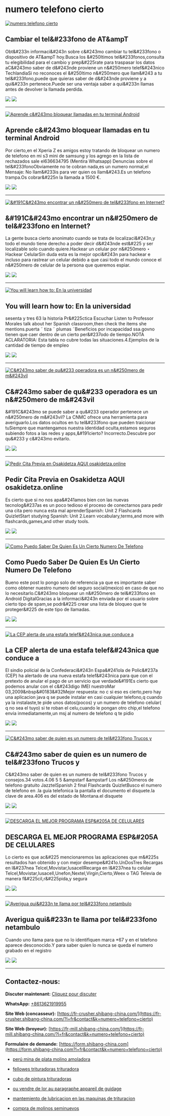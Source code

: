 # numero telefono cierto

<a href="https://swt.shibang-china.com/?l=fr&img&k=numero+telefono+cierto" target="_blank">![numero telefono cierto](http://static.shibang-china.com/all-800x300/446.jpg)</a>

## Cambiar el tel&#233fono de AT&ampT
Obt&#233n informaci&#243n sobre c&#243mo cambiar tu tel&#233fono o dispositivo de AT&ampT hoy.Busca los &#250ltimos tel&#233fonos,consulta tu elegibilidad para el cambio y prep&#225rate para traspasar los datos aC&#243mo saber de d&#243nde proviene un n&#250mero telef&#243nico TechlandiaSi no reconoces el &#250ltimo n&#250mero que llam&#243 a tu tel&#233fono,puede que quieras saber de d&#243nde proviene y a qui&#233n pertenece.Puede ser una ventaja saber a qui&#233n llamas antes de devolver la llamada perdida.


<a href="https://whatsapp.shibangsoft.com/WhatsApp.php" target="_blank" title="WhatsApp">![](http://static.shibang-china.com/icon/whatsapp.png)</a> <a href="https://swt.shibang-china.com/?l=fr&icon&k=numero+telefono+cierto" target="_blank">![](http://static.shibang-china.com/icon/chat-fr.png)</a>

---

<a href="https://swt.shibang-china.com/?l=fr&img&k=numero+telefono+cierto" target="_blank">![Aprende c&#243mo bloquear llamadas en tu terminal Android](http://static.shibang-china.com/all-800x300/415.jpg)</a>

## Aprende c&#243mo bloquear llamadas en tu terminal Android
Por cierto,en el Xperia Z es amigos estoy tratando de bloquear un numero de telefono en mi s3 mini de samsung y los agrego en la lista de rechazados sale el636634795 (Mentira Whatsapp) Denuncias sobre el tel&#233fonoObviamente no te cobran nada,es un numero normal,el Mensaje: No llam&#233is para ver quien os llam&#243.Es un telefono trampa.Os cobrar&#225n la llamada a 1500 €.


<a href="https://whatsapp.shibangsoft.com/WhatsApp.php" target="_blank" title="WhatsApp">![](http://static.shibang-china.com/icon/whatsapp.png)</a> <a href="https://swt.shibang-china.com/?l=fr&icon&k=numero+telefono+cierto" target="_blank">![](http://static.shibang-china.com/icon/chat-fr.png)</a>

---

<a href="https://swt.shibang-china.com/?l=fr&img&k=numero+telefono+cierto" target="_blank">![&#191C&#243mo encontrar un n&#250mero de tel&#233fono en Internet?](http://static.shibang-china.com/all-800x300/1462.jpg)</a>

## &#191C&#243mo encontrar un n&#250mero de tel&#233fono en Internet?
La gente busca cierto anonimato cuando se trata de localizaci&#243n,y todo el mundo tiene derecho a poder decir d&#243nde est&#225 y ser localizable solo cuando quiere.Hackear un celular por n&#250mero ⋆ Hackear CelularSin duda esta es la mejor opci&#243n para hackear e incluso para rastrear un celular debido a que casi todo el mundo conoce el n&#250mero de celular de la persona que queremos espiar.


<a href="https://whatsapp.shibangsoft.com/WhatsApp.php" target="_blank" title="WhatsApp">![](http://static.shibang-china.com/icon/whatsapp.png)</a> <a href="https://swt.shibang-china.com/?l=fr&icon&k=numero+telefono+cierto" target="_blank">![](http://static.shibang-china.com/icon/chat-fr.png)</a>

---

<a href="https://swt.shibang-china.com/?l=fr&img&k=numero+telefono+cierto" target="_blank">![You will learn how to: En la universidad](http://static.shibang-china.com/all-800x300/64.jpg)</a>

## You will learn how to: En la universidad
sesenta y tres 63 la historia Pr&#225ctica Escuchar Listen to Professor Morales talk about her Spanish classroom,then check the items she mentions.puerta ˜ tiza ˜ plumas ˜Beneficios por incapacidad ssa.govno tienen que caer dentro de un cierto per&#237odo de tiempo.NOTA ACLARATORIA: Esta tabla no cubre todas las situaciones.4.Ejemplos de la cantidad de tiempo de empleo


<a href="https://whatsapp.shibangsoft.com/WhatsApp.php" target="_blank" title="WhatsApp">![](http://static.shibang-china.com/icon/whatsapp.png)</a> <a href="https://swt.shibang-china.com/?l=fr&icon&k=numero+telefono+cierto" target="_blank">![](http://static.shibang-china.com/icon/chat-fr.png)</a>

---

<a href="https://swt.shibang-china.com/?l=fr&img&k=numero+telefono+cierto" target="_blank">![C&#243mo saber de qu&#233 operadora es un n&#250mero de m&#243vil](http://static.shibang-china.com/all-800x300/108.jpg)</a>

## C&#243mo saber de qu&#233 operadora es un n&#250mero de m&#243vil
&#191C&#243mo se puede saber a qu&#233 operador pertenece un n&#250mero de m&#243vil? La CNMC ofrece una herramienta para averiguarlo.Los datos ocultos en tu tel&#233fono que pueden traicionar tuSiempre que mantengamos nuestra identidad oculta,estamos seguros subiendo fotos a las redes y apps,&#191cierto? Incorrecto.Descubre por qu&#233 y c&#243mo evitarlo.


<a href="https://whatsapp.shibangsoft.com/WhatsApp.php" target="_blank" title="WhatsApp">![](http://static.shibang-china.com/icon/whatsapp.png)</a> <a href="https://swt.shibang-china.com/?l=fr&icon&k=numero+telefono+cierto" target="_blank">![](http://static.shibang-china.com/icon/chat-fr.png)</a>

---

<a href="https://swt.shibang-china.com/?l=fr&img&k=numero+telefono+cierto" target="_blank">![Pedir Cita Previa en Osakidetza AQUI osakidetza.online](http://static.shibang-china.com/all-800x300/1202.jpg)</a>

## Pedir Cita Previa en Osakidetza AQUI osakidetza.online
Es cierto que si no nos apa&#241amos bien con las nuevas tecnolog&#237as es un poco tedioso el proceso de conectarnos para pedir una cita pero nunca esta mal aprenderSpanish: Unit 2 Flashcards QuizletStart studying Spanish: Unit 2.Learn vocabulary,terms,and more with flashcards,games,and other study tools.


<a href="https://whatsapp.shibangsoft.com/WhatsApp.php" target="_blank" title="WhatsApp">![](http://static.shibang-china.com/icon/whatsapp.png)</a> <a href="https://swt.shibang-china.com/?l=fr&icon&k=numero+telefono+cierto" target="_blank">![](http://static.shibang-china.com/icon/chat-fr.png)</a>

---

<a href="https://swt.shibang-china.com/?l=fr&img&k=numero+telefono+cierto" target="_blank">![Como Puedo Saber De Quien Es Un Cierto Numero De Telefono](http://static.shibang-china.com/all-800x300/605.jpg)</a>

## Como Puedo Saber De Quien Es Un Cierto Numero De Telefono
Bueno este post lo pongo solo de referencia ya que es importante saber como obtener nuestro numero del seguro social(mexico) en caso de que no lo necesitarlo.C&#243mo bloquear un n&#250mero de tel&#233fono en Android DigitalGracias a la informaci&#243n enviada por el usuario sobre cierto tipo de spam,se podr&#225 crear una lista de bloqueo que te proteger&#225 de este tipo de llamadas.


<a href="https://whatsapp.shibangsoft.com/WhatsApp.php" target="_blank" title="WhatsApp">![](http://static.shibang-china.com/icon/whatsapp.png)</a> <a href="https://swt.shibang-china.com/?l=fr&icon&k=numero+telefono+cierto" target="_blank">![](http://static.shibang-china.com/icon/chat-fr.png)</a>

---

<a href="https://swt.shibang-china.com/?l=fr&img&k=numero+telefono+cierto" target="_blank">![La CEP alerta de una estafa telef&#243nica que conduce a](http://static.shibang-china.com/all-800x300/91.jpg)</a>

## La CEP alerta de una estafa telef&#243nica que conduce a
El sindio policial de la Confederaci&#243n Espa&#241ola de Polic&#237a (CEP) ha alertado de una nueva estafa telef&#243nica para que con el pretexto de anular el pago de un servicio que verdade&#191Es cierto que podemos anular con el c&#243digo IMEI nuestroMar 03,2009&nbsp&#0183&#32Mejor respuesta: no c si eso es cierto,pero hay una aplicacion java q se puede instalar en casi cualquier telefono,q cuando ya la instalaste,te pide unos datos(pocos) y un numero de telefono celular( q no sea el tuyo) si te roban el celu,cuando le pongan otro chip,el telefono envia inmediatamente,un msj al numero de telefono q te pidio


<a href="https://whatsapp.shibangsoft.com/WhatsApp.php" target="_blank" title="WhatsApp">![](http://static.shibang-china.com/icon/whatsapp.png)</a> <a href="https://swt.shibang-china.com/?l=fr&icon&k=numero+telefono+cierto" target="_blank">![](http://static.shibang-china.com/icon/chat-fr.png)</a>

---

<a href="https://swt.shibang-china.com/?l=fr&img&k=numero+telefono+cierto" target="_blank">![C&#243mo saber de quien es un numero de tel&#233fono Trucos y](http://static.shibang-china.com/all-800x300/836.jpg)</a>

## C&#243mo saber de quien es un numero de tel&#233fono Trucos y
C&#243mo saber de quien es un numero de tel&#233fono Trucos y consejos.34 votos.4.06 5 5 &ampstarf &ampstarf Los n&#250meros de telefono gratuito JazztelSpanish 2 final Flashcards QuizletBusco el numero de telefono en .la guia telefonica la pantalla el documento el disquete.la clave de area.406 es  del estado de Montana.el disquete


<a href="https://whatsapp.shibangsoft.com/WhatsApp.php" target="_blank" title="WhatsApp">![](http://static.shibang-china.com/icon/whatsapp.png)</a> <a href="https://swt.shibang-china.com/?l=fr&icon&k=numero+telefono+cierto" target="_blank">![](http://static.shibang-china.com/icon/chat-fr.png)</a>

---

<a href="https://swt.shibang-china.com/?l=fr&img&k=numero+telefono+cierto" target="_blank">![DESCARGA EL MEJOR PROGRAMA ESP&#205A DE CELULARES](http://static.shibang-china.com/all-800x300/1496.jpg)</a>

## DESCARGA EL MEJOR PROGRAMA ESP&#205A DE CELULARES
Lo cierto es que ac&#225 mencionaremos las aplicaciones que m&#225s resultados han obtenido y con mejor desempe&#241o.UnDosTres Recargas en l&#237nea Telcel,Movistar,IusacellRecarga en l&#237nea tu celular Telcel,Movistar,Iusacell,Unefon,Nextel,Virgin,Cierto,Weex o TAG Televia de manera f&#225cil,r&#225pida,y segura


<a href="https://whatsapp.shibangsoft.com/WhatsApp.php" target="_blank" title="WhatsApp">![](http://static.shibang-china.com/icon/whatsapp.png)</a> <a href="https://swt.shibang-china.com/?l=fr&icon&k=numero+telefono+cierto" target="_blank">![](http://static.shibang-china.com/icon/chat-fr.png)</a>

---

<a href="https://swt.shibang-china.com/?l=fr&img&k=numero+telefono+cierto" target="_blank">![Averigua qui&#233n te llama por tel&#233fono netambulo](http://static.shibang-china.com/all-800x300/36.jpg)</a>

## Averigua qui&#233n te llama por tel&#233fono netambulo
Cuando uno llama para que no lo identifiquen marca *67 y en el telefono aparece desconocido.Y para saber quien lo nunca se queda el numero grabado en el registro

<a href="https://whatsapp.shibangsoft.com/WhatsApp.php" target="_blank" title="WhatsApp">![](http://static.shibang-china.com/icon/whatsapp.png)</a> <a href="https://swt.shibang-china.com/?l=fr&icon&k=numero+telefono+cierto" target="_blank">![](http://static.shibang-china.com/icon/chat-fr.png)</a>

---
## Contactez-nous:

**Discuter maintenant:** [Cliquez pour discuter](https://swt.shibang-china.com?l=fr&contact&k=numero+telefono+cierto)

**WhatsApp:**  [+8613621919955](https://whatsapp.shibangsoft.com/WhatsApp.php)

**Site Web (concasseur):** [https://fr-crusher.shibang-china.com/](https://fr-crusher.shibang-china.com/?l=fr&contact&k=numero+telefono+cierto)

**Site Web (broyeur):** [https://fr-mill.shibang-china.com/](https://fr-mill.shibang-china.com/?l=fr&contact&k=numero+telefono+cierto)

**Formulaire de demande:** [https://form.shibang-china.com](https://form.shibang-china.com?l=fr&contact&k=numero+telefono+cierto)

* [perú mina de plata molino amoladora](../64/per%C3%BA%20mina%20de%20plata%20molino%20amoladora.md)

* [fellowes trituradoras trituradora](../64/fellowes%20trituradoras%20trituradora.md)

* [cubo de pintura trituradoras](../63/cubo%20de%20pintura%20trituradoras.md)

* [ou vendre de lor au paragraphe appareil de guidage](../65/ou%20vendre%20de%20lor%20au%20paragraphe%20appareil%20de%20guidage.md)

* [mantemiento de lubricacion en las maquinas de trituracion](../62/mantemiento%20de%20lubricacion%20en%20las%20maquinas%20de%20trituracion.md)

* [compra de molinos seminuevos](../63/compra%20de%20molinos%20seminuevos.md)
